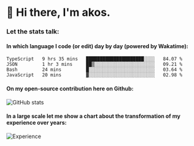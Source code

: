 # 👋 Hi there, I'm akos. 


### Let the stats talk:


#### In which language I code (or edit) day by day (powered by Wakatime): 

<!--START_SECTION:waka-->
```text
TypeScript   9 hrs 35 mins   █████████████████████░░░░   84.07 % 
JSON         1 hr 3 mins     ██▒░░░░░░░░░░░░░░░░░░░░░░   09.21 % 
Bash         24 mins         █░░░░░░░░░░░░░░░░░░░░░░░░   03.64 % 
JavaScript   20 mins         ▓░░░░░░░░░░░░░░░░░░░░░░░░   02.98 % 
```
<!--END_SECTION:waka-->

#### On my open-source contribution here on Github:
 
![GitHub stats](https://github-readme-stats.vercel.app/api?username=akosbalasko)

#### In a large scale let me show a chart about the transformation of my experience over years:   

![Experience](https://cr-skills-chart-widget.azurewebsites.net/api/api?username=akosbalasko)
